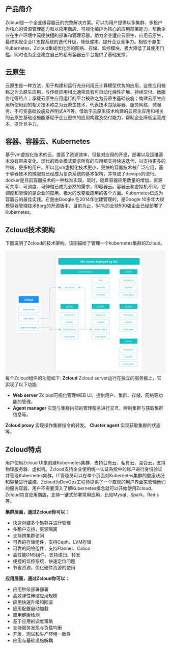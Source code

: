 ## 产品简介

Zcloud是一个企业级容器云的完整解决方案。可以为用户提供以多集群、多租户为核心的资源管理能力和以应用商店、可视化编排为核心的应用部署能力，帮助企业在生产环境中简便快捷的部署和管理容器，助力企业适应云原生，应用云原生，最终实现企业IT支撑系统的迭代升级，降低成本、提升企业竞争力。相较于原生Kubernetes，Zcloud集成优化后的网络、存储、监控模块，极大降低了其使用门槛，同时也为企业建立自己的私有容器云平台提供了基础支撑。

## 云原生

云原生是一种方法，用于构建和运行充分利用云计算模型优势的应用，这些应用被称之为云原生应用，与传统应用相比通常具有可自动化弹性扩展、持续交付、微服务化等特点；承载云原生应用运行的平台被称之为云原生基础设施；构建云原生应用所使用到的相关技术称之为云原生技术，代表技术包括容器、服务网格、微服务、不可变基础设施及声明式API等。借助于云原生技术构建的云原生应用和相关的云原生基础设施能够赋予企业更快的应用构建及交付能力，帮助企业降低运营成本，提升竞争力。

## 容器、容器云、Kubernetes

基于vm虚拟化技术的云，提高了资源效率，但是对应用的开发，部署以及运维基本没有带来变化。现代的商业模式要求所有的应用都支持快速迭代，以支持更多的终端，更多的用户。所以比vm虚拟化技术更小、更快的容器技术被广泛应用，基于容器技术的微服务已经成为复杂系统的基本架构，并导致了devops的流行。docker是目前容器技术的一种标准实现。同时，随着容器应用数量的增加，资源可共享、可调度、可伸缩已成为必然的需求，即容器云。容器云和虚拟机不同，它调度和管理的是企业的应用，极大的改变着应用的各个方面。Kubernetes已成为容器云的最佳实践。它是由Google 在2014年创建管理的，是Google 10多年大规模容器管理技术Borg的开源版本。目前为止，54%的全球500强企业已经部署了Kubernetes。

## Zcloud技术架构

下图说明了Zcloud的技术架构。该图描绘了管理一个kubernetes集群的Zcloud。

![img](architecture_back.jpg)
每个Zcloud组件的功能如下:
**Zcloud**
Zcloud server运行在独立的服务器上，它实现了以下功能:

- **Web server**
  Zcloud可视化管理WEB UI。提供用户、集群、存储、网络等功能的管理。
- **Agent manager**
  实现与集群内部的管理服务进行交互，控制集群与获取集群信息等。

**Zcloud proxy**
实现操作集群指令的转发。
**Cluster agent**
实现获取集群的状态等。

## Zcloud特点

用户使用Zcloud UI来创建Kubernetes集群，支持公有云、私有云、混合云，支持物理服务器、虚拟机。Zcloud支持企业使用统一认证系统中的账户进行身份验证并管理Kubernetes集群。IT管理员可以在单个页面对Kubernetes集群的健康状况和容量进行监控。Zcloud为DevOps工程师提供了一个直观的用户界面来管理他们的服务容器，用户不需要深入了解Kubernetes概念就可以开始使用Zcloud。 Zcloud包含应用商店，支持一键式部署常用应用，比如Mysql，Spark，Redis等。

**集群层面，通过Zcloud你可以：**

- 快速创建多个集群并进行管理
- 多租户支持，资源隔离
- 支持跨集群访问
- 可靠的存储组件，支持Ceph、LVM存储
- 可靠的网络组件，支持Flannel、Calico
- 高性能DNS组件，支持递归、转发
- 便捷的监控系统，快速定位问题
- 节省资源，优化硬件资源的使用

**应用层面，通过Zcloud你可以：**

- 应用秒级部署部署
- 高效弹性伸缩应用规模
- 应用快速升级和回滚
- 应用配置自动加载
- 应用健康检测
- 基于应用的调度策略
- 支持服务发现与负载均衡
- 开发，测试和生产环境一致性
- 应用与基础设施解耦
